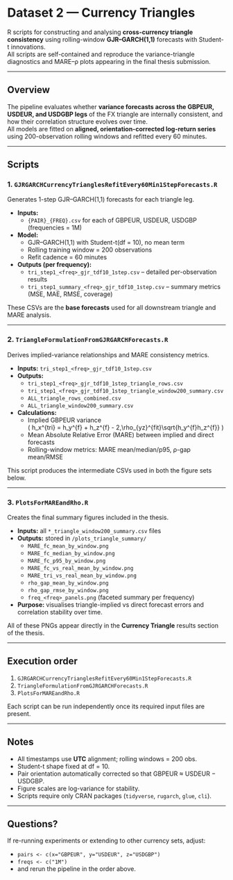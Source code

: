 # Dataset 2 — Currency Triangles

R scripts for constructing and analysing **cross-currency triangle consistency** using rolling-window **GJR–GARCH(1,1)** forecasts with Student-t innovations.  
All scripts are self-contained and reproduce the variance-triangle diagnostics and MARE–ρ plots appearing in the final thesis submission.

---

## Overview

The pipeline evaluates whether **variance forecasts across the GBPEUR, USDEUR, and USDGBP legs** of the FX triangle are internally consistent, and how their correlation structure evolves over time.  
All models are fitted on **aligned, orientation-corrected log-return series** using 200-observation rolling windows and refitted every 60 minutes.

---

## Scripts

### 1. `GJRGARCHCurrencyTrianglesRefitEvery60Min1StepForecasts.R`
Generates 1-step GJR–GARCH(1,1) forecasts for each triangle leg.

- **Inputs:**  
  - `{PAIR}_{FREQ}.csv` for each of GBPEUR, USDEUR, USDGBP  
    (frequencies = 1M)
- **Model:**  
  - GJR–GARCH(1,1) with Student-t(df = 10), no mean term  
  - Rolling training window = 200 observations  
  - Refit cadence = 60 minutes
- **Outputs (per frequency):**
  - `tri_step1_<freq>_gjr_tdf10_1step.csv` – detailed per-observation results  
  - `tri_step1_summary_<freq>_gjr_tdf10_1step.csv` – summary metrics (MSE, MAE, RMSE, coverage)

These CSVs are the **base forecasts** used for all downstream triangle and MARE analysis.

---

### 2. `TriangleFormulationFromGJRGARCHForecasts.R`
Derives implied-variance relationships and MARE consistency metrics.

- **Inputs:** `tri_step1_<freq>_gjr_tdf10_1step.csv`
- **Outputs:**
  - `tri_step1_<freq>_gjr_tdf10_1step_triangle_rows.csv`  
  - `tri_step1_<freq>_gjr_tdf10_1step_triangle_window200_summary.csv`
  - `ALL_triangle_rows_combined.csv`  
  - `ALL_triangle_window200_summary.csv`
- **Calculations:**
  - Implied GBPEUR variance  
    \( h_x^{tri} = h_y^{f} + h_z^{f} - 2\,\rho_{yz}^{fit}\sqrt{h_y^{f}h_z^{f}} \)
  - Mean Absolute Relative Error (MARE) between implied and direct forecasts
  - Rolling-window metrics: MARE mean/median/p95, ρ-gap mean/RMSE

This script produces the intermediate CSVs used in both the figure sets below.

---

### 3. `PlotsForMAREandRho.R`
Creates the final summary figures included in the thesis.

- **Inputs:** all `*_triangle_window200_summary.csv` files  
- **Outputs:** stored in `/plots_triangle_summary/`
  - `MARE_fc_mean_by_window.png`
  - `MARE_fc_median_by_window.png`
  - `MARE_fc_p95_by_window.png`
  - `MARE_fc_vs_real_mean_by_window.png`
  - `MARE_tri_vs_real_mean_by_window.png`
  - `rho_gap_mean_by_window.png`
  - `rho_gap_rmse_by_window.png`
  - `freq_<freq>_panels.png` (faceted summary per frequency)
- **Purpose:** visualises triangle-implied vs direct forecast errors and correlation stability over time.

All of these PNGs appear directly in the **Currency Triangle** results section of the thesis.

---

## Execution order

1. `GJRGARCHCurrencyTrianglesRefitEvery60Min1StepForecasts.R`  
2. `TriangleFormulationFromGJRGARCHForecasts.R`  
3. `PlotsForMAREandRho.R`

Each script can be run independently once its required input files are present.

---

## Notes

- All timestamps use **UTC** alignment; rolling windows = 200 obs.  
- Student-t shape fixed at df = 10.  
- Pair orientation automatically corrected so that GBPEUR ≈ USDEUR − USDGBP.  
- Figure scales are log-variance for stability.  
- Scripts require only CRAN packages (`tidyverse`, `rugarch`, `glue`, `cli`).

---

## Questions?

If re-running experiments or extending to other currency sets, adjust:
- `pairs <- c(x="GBPEUR", y="USDEUR", z="USDGBP")`
- `freqs <- c("1M")`
- and rerun the pipeline in the order above.
